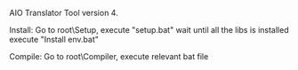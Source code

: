 AIO Translator Tool version 4.

Install:
Go to root\Setup, execute "setup.bat"
wait until all the libs is installed
execute "Install env.bat"

Compile:
Go to root\Compiler, execute relevant bat file
